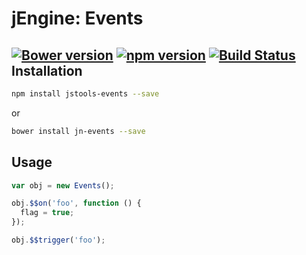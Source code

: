 jEngine: Events
===============
[![Bower version](https://badge.fury.io/bo/jstools-events.svg)](http://badge.fury.io/bo/jstools-events)
[![npm version](https://badge.fury.io/js/jstools-events.svg)](http://badge.fury.io/js/jstools-events)
[![Build Status](https://travis-ci.org/jstools/events.svg?branch=master)](https://travis-ci.org/jstools/events)
Installation
------------
```.sh
npm install jstools-events --save
```
or
```.sh
bower install jn-events --save
```
Usage
-----
```.js
var obj = new Events();

obj.$$on('foo', function () {
  flag = true;
});

obj.$$trigger('foo');
```
